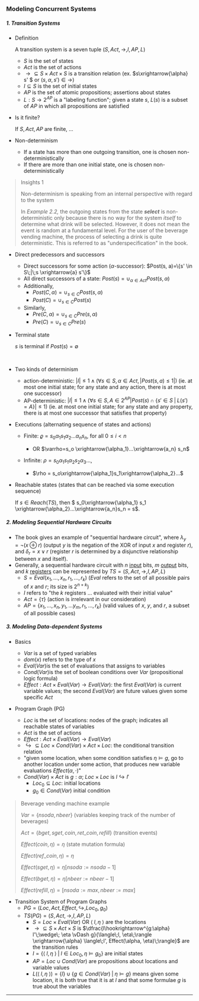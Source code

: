 ### Modeling Concurrent Systems

##### 1. Transition Systems

* Definition

  A transition system is a seven tuple $(S, Act, \rightarrow, I, AP, L)$

  * $S$ is the set of states
  * $Act​$ is the set of actions
  * $\rightarrow \subseteq S \times Act \times S$ is a transition relation (ex. $s\xrightarrow{\alpha} s' $ or $(s, \alpha, s') \in \rightarrow$)
  * $I \subseteq S$ is the set of initial states
  * $AP​$ is the set of atomic propositions; assertions about states
  * $L: S \rightarrow 2^{AP}$ is a "labeling function"; given a state $s$, $L(s)$ is a subset of $AP$ in which all propositions are satisfied




* Is it finite?

  If $S, Act, AP$ are finite, ...





* Non-determinism
  * If a state has more than one outgoing transition, one is chosen non-deterministically
  * If there are more than one initial state, one is chosen non-deterministically




> Insights 1
>
> Non-determinism is speaking from an internal perspective with regard to the system 
>
> In *Example 2.2,*  the outgoing states from the state ***select*** is non-deterministic only because there is no way for the system *itself* to determine what drink will be selected. However, it does not mean the event is random at a fundamental level. For the user of the beverage vending machine, the process of selecting a drink is quite deterministic. This is referred to as "underspecification" in the book.



* Direct predecessors and successors
  * Direct successors for some action ($\alpha$-successor): $Post(s, a)=\{s' \in S\;|\;s \xrightarrow{a} s'\}$
  * All direct successors of a state: $Post(s)=\cup_{\alpha \in Act} Post(s, \alpha)$
  * Additionally,
     * $Post(C,\alpha)=\cup_{s\in C} Post(s,\alpha)$
     * $Post(C)=\cup_{s\in C} Post(s)$
  * Similarly,
     * $Pre(C,\alpha)=\cup_{s\in C} Pre(s, \alpha)$
     * $Pre(C)=\cup_{s\in C}Pre(s)$



* Terminal state

  $s$ is terminal if $Post(s)=\emptyset$

  ​



* Two kinds of determinism
  * action-deterministic: $|I| \leq 1 \wedge (\forall s\in S, \alpha \in Act, |Post(s,a) \leq 1|)$ (ie. at most one initial state; for any state and any action, there is at most one successor)
  * AP-deterministic: $|I|\leq 1 \wedge (\forall s\in S, A\in 2^{AP}|Post(s) \cap \{s' \in S\;|\;L(s')=A\}| \leq 1)$ (ie. at most one initial state; for any state and any property, there is at most one successor that satisfies that property)




* Executions (alternating sequence of states and actions)

  * Finite: $\varrho=s_0\alpha_1s_1\alpha_2...\alpha_ns_n$, for all $0 \leq i < n$ 
    * OR $\varrho=s_o \xrightarrow{\alpha_1}...\xrightarrow{a_n} s_n$

  * Infinite: $\rho = s_0\alpha_1s_1\alpha_2s_2\alpha_3...$,
    * $\rho = s_o\xrightarrow{\alpha_1}s_1\xrightarrow{\alpha_2}...$



* Reachable states (states that can be reached via some execution sequence)

  If $s\in Reach(TS)$, then $ s_0\xrightarrow{\alpha_1} s_1 \xrightarrow{\alpha_2}...\xrightarrow{a_n}s_n = s$.





##### 2. Modeling Sequential Hardware Circuits

* The book gives an example of "sequential hardware circuit", where $\lambda_y=\neg(x\oplus r)$ (output $y$ is the negation of the XOR of input $x$ and register $r$), and $\delta_r=x \vee r$ (register $r$ is determined by a disjunctive relationship between $x$ and itself).
* Generally, a sequential hardware circuit with $n$ <u>input</u> bits, $m$ <u>output</u> bits, and $k$ <u>registers</u> can be represented by $TS=(S, Act, \rightarrow, I, AP, L)$
  * $S=Eval(x_1,...,x_n, r_1,...,r_k)$ ($Eval$ refers to the set of all possible pairs of $x$ and $r$; its size is $2^{n+k}$)
  * $I$ refers to "the $k$ registers ... evaluated with their initial value"
  * $Act=\{\tau\}$ (action is irrelevant in our consideration)
  * $AP=\{x_1,...,x_n,y_1,...y_m,r_1,...,r_k\}$ (valid values of $x$, $y$, and $r$, a subset of all possible cases)




##### 3. Modeling Data-dependent Systems

* Basics
  * $Var$ is a set of typed variables
  * $dom(x)$ refers to the type of $x$
  * $Eval(Var)​$ is the set of evaluations that assigns to variables
  * $Cond(Var)​$ is the set of boolean conditions over $Var​$ (propositional logic formula)
  * $Effect: Act \times Eval(Var) \to Eval(Var)$: the first $Eval(Var)$ is current variable values; the second $Eval(Var)$ are future values given some specific $Act$




* Program Graph (PG)

    * $Loc$ is the set of locations: nodes of the graph; indicates all reachable states of variables
    * $Act$ is the set of actions
    * $Effect: Act \times Eval(Var) \to Eval(Var)$
    * $\hookrightarrow \subseteq Loc \times Cond(Var) \times Act \times Loc$: the conditional transition relation
  *  "given some location, when some condition satisfies $\eta \vDash g$, go to another location under some action, that produces new variable evaluations $Effect(\alpha, \cdot)$"
  * $Cond(Var) \times Act$ is $g: \alpha$;  $Loc \times Loc$ is $l \hookrightarrow l'$
    * $Loc_0 \subseteq Loc$: initial locations
    * $g_0\in Cond(Var)$ initial condition



> Beverage vending machine example
>
> $Var = \{nsoda, nbeer\}$ (variables keeping track of the number of beverages)
>
> $Act=\{bget, sget,coin,ret\_coin,refill\}$ (transition events)
>
> $Effect(coin, \eta) = \eta$ (state mutation formula)
>
> $Effect(ref\_coin, \eta)= \eta$
>
> $Effect(sget, \eta)=\eta[nsoda:=nsoda-1]$
>
> $Effect(bget, \eta)=\eta[nbeer:=nbeer-1]$
>
> $Effect(refill, \eta)=[nsoda:=max,nbeer:=max]$



* Transition System of Program Graphs
  * $PG=(Loc, Act, Effect,\hookrightarrow, Loc_0,g_0)$
  * $TS(PG)=(S,Act,\to,I,AP,L)$
    * $S=Loc\times Eval(Var)$ OR $\langle\;l,\eta \;\rangle$ are the locations
    * $\to \subseteq S\times Act \times S$ is $\dfrac{l\hookrightarrow^{g:\alpha} l'\;\wedge\; \eta \vDash g}{\langle\;l, \eta\;\rangle \xrightarrow{\alpha} \langle\;l', Effect(\alpha, \eta)\;\rangle}$ are the transition rules
    * $I=\{\langle\;l,\eta\;\rangle\;|\;l\in Loc_0, \eta \vDash g_0\}$ are initial states
    * $AP=Loc\cup Cond(Var)$ are propositions about locations and variable values
    * $L(\langle\;l,\eta\;\rangle)=\{l\}\cup \{g\in Cond(Var)\;|\;\eta\vDash g\}$ means given some location, it is both true that it is at $l$ and that some formulae $g$ is true about the variables

---
